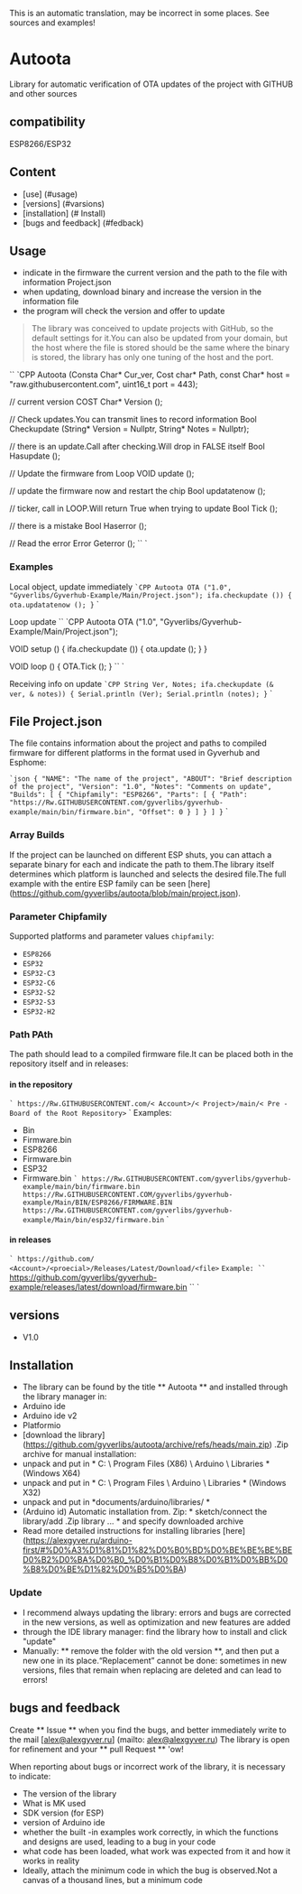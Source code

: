 This is an automatic translation, may be incorrect in some places. See sources and examples!

# Autoota
Library for automatic verification of OTA updates of the project with GITHUB and other sources

## compatibility
ESP8266/ESP32

## Content
- [use] (#usage)
- [versions] (#varsions)
- [installation] (# Install)
- [bugs and feedback] (#fedback)

<a id="usage"> </a>

## Usage
- indicate in the firmware the current version and the path to the file with information Project.json
- when updating, download binary and increase the version in the information file
- the program will check the version and offer to update

> The library was conceived to update projects with GitHub, so the default settings for it.You can also be updated from your domain, but the host where the file is stored should be the same where the binary is stored, the library has only one tuning of the host and the port.

`` `CPP
Autoota (Consta Char* Cur_ver, Cost char* Path, const Char* host = "raw.githubusercontent.com", uint16_t port = 443);

// current version
COST Char* Version ();

// Check updates.You can transmit lines to record information
Bool Checkupdate (String* Version = Nullptr, String* Notes = Nullptr);

// there is an update.Call after checking.Will drop in FALSE itself
Bool Hasupdate ();

// Update the firmware from Loop
VOID update ();

// update the firmware now and restart the chip
Bool updatatenow ();

// ticker, call in LOOP.Will return True when trying to update
Bool Tick ();

// there is a mistake
Bool Haserror ();

// Read the error
Error Geterror ();
`` `

### Examples
Local object, update immediately
`` `CPP
Autoota OTA ("1.0", "Gyverlibs/Gyverhub-Example/Main/Project.json");
ifa.checkupdate ()) {
ota.updatatenow ();
}
`` `

Loop update
`` `CPP
Autoota OTA ("1.0", "Gyverlibs/Gyverhub-Example/Main/Project.json");

VOID setup () {
ifa.checkupdate ()) {
ota.update ();
}
}

VOID loop () {
OTA.Tick ();
}
`` `

Receiving info on update
`` `CPP
String Ver, Notes;
ifa.checkupdate (& ver, & notes)) {
Serial.println (Ver);
Serial.println (notes);
}
`` `

## File Project.json
The file contains information about the project and paths to compiled firmware for different platforms in the format used in Gyverhub and Esphome:

`` `json
{
"NAME": "The name of the project",
"ABOUT": "Brief description of the project",
"Version": "1.0",
"Notes": "Comments on update",
"Builds": [
{
"Chipfamily": "ESP8266",
"Parts": [
{
"Path": "https://Rw.GITHUBUSERCONTENT.com/gyverlibs/gyverhub-example/main/bin/firmware.bin",
"Offset": 0
}
]
}
]
}
`` `

### Array Builds
If the project can be launched on different ESP shuts, you can attach a separate binary for each and indicate the path to them.The library itself determines which platform is launched and selects the desired file.The full example with the entire ESP family can be seen [here] (https://github.com/gyverlibs/autoota/blob/main/project.json).

### Parameter Chipfamily
Supported platforms and parameter values ​​`chipfamily`:
- `ESP8266`
- `ESP32`
- `ESP32-C3`
- `ESP32-C6`
- `ESP32-S2`
- `ESP32-S3`
- `ESP32-H2`

### Path PAth
The path should lead to a compiled firmware file.It can be placed both in the repository itself and in releases:

#### in the repository
`` `
https://Rw.GITHUBUSERCONTENT.com/< Account>/< Project>/main/< Pre -Board of the Root Repository>
`` `
Examples:
- Bin
- Firmware.bin
- ESP8266
- Firmware.bin
- ESP32
- Firmware.bin
`` `
https://Rw.GITHUBUSERCONTENT.com/gyverlibs/gyverhub-example/main/bin/firmware.bin
https://Rw.GITHUBUSERCONTENT.COM/gyverlibs/gyverhub-example/Main/BIN/ESP8266/FIRMWARE.BIN
https://Rw.GITHUBUSERCONTENT.com/gyverlibs/gyverhub-example/Main/bin/esp32/firmware.bin
`` `

#### in releases
`` `
https://github.com/ <Account>/<proecial>/Releases/Latest/Download/<file>
`` `
Example:
`` `
https://github.com/gyverlibs/gyverhub-example/releases/latest/download/firmware.bin
`` `

<a id="versions"> </a>

## versions
- V1.0

<a id="install"> </a>
## Installation
- The library can be found by the title ** Autoota ** and installed through the library manager in:
- Arduino ide
- Arduino ide v2
- Platformio
- [download the library] (https://github.com/gyverlibs/autoota/archive/refs/heads/main.zip) .Zip archive for manual installation:
- unpack and put in * C: \ Program Files (X86) \ Arduino \ Libraries * (Windows X64)
- unpack and put in * C: \ Program Files \ Arduino \ Libraries * (Windows X32)
- unpack and put in *documents/arduino/libraries/ *
- (Arduino id) Automatic installation from. Zip: * sketch/connect the library/add .Zip library ... * and specify downloaded archive
- Read more detailed instructions for installing libraries [here] (https://alexgyver.ru/arduino-first/#%D0%A3%D1%81%D1%82%D0%B0%BD%D0%BE%BE%BE%BED0%B2%D0%BA%D0%B0_%D0%B1%D0%B8%D0%B1%D0%BB%D0%B8%D0%BE%D1%82%D0%B5%D0%BA)
### Update
- I recommend always updating the library: errors and bugs are corrected in the new versions, as well as optimization and new features are added
- through the IDE library manager: find the library how to install and click "update"
- Manually: ** remove the folder with the old version **, and then put a new one in its place.“Replacement” cannot be done: sometimes in new versions, files that remain when replacing are deleted and can lead to errors!

<a id="feedback"> </a>

## bugs and feedback
Create ** Issue ** when you find the bugs, and better immediately write to the mail [alex@alexgyver.ru] (mailto: alex@alexgyver.ru)
The library is open for refinement and your ** pull Request ** 'ow!

When reporting about bugs or incorrect work of the library, it is necessary to indicate:
- The version of the library
- What is MK used
- SDK version (for ESP)
- version of Arduino ide
- whether the built -in examples work correctly, in which the functions and designs are used, leading to a bug in your code
- what code has been loaded, what work was expected from it and how it works in reality
- Ideally, attach the minimum code in which the bug is observed.Not a canvas of a thousand lines, but a minimum code
